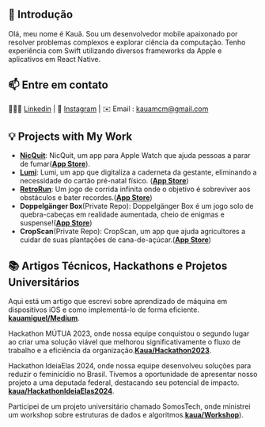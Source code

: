 ## 👋 Introdução

Olá, meu nome é Kauã. Sou um desenvolvedor mobile apaixonado por resolver problemas complexos e explorar ciência da computação. Tenho experiência com Swift utilizando diversos frameworks da Apple e aplicativos em React Native.

## 📫 Entre em contato

👨🏼‍💻 [Linkedin][-1] | 📱 [Instagram][0] | ✉️ Email : kauamcm@gmail.com

## 💡 Projects with My Work

- [**NicQuit**](https://github.com/enrique-sem-h/MiniChallenge05): NicQuit, um app para Apple Watch que ajuda pessoas a parar de fumar([**App Store**](https://apps.apple.com/br/app/nicquit/id6503173137?l=en-GB)).
- [**Lumi**](https://github.com/kauamiguel/Lumi---Caderneta-Da-Gestante): Lumi, um app que digitaliza a caderneta da gestante, eliminando a necessidade do cartão pré-natal físico. ([**App Store**](https://apps.apple.com/br/app/lumi-caderneta-da-gestante/id6467932410?l=en-GB))
- [**RetroRun**](https://github.com/kauamiguel/RetroRun): Um jogo de corrida infinita onde o objetivo é sobreviver aos obstáculos e bater recordes.([**App Store**](https://apps.apple.com/br/app/retro-run/id6455460956?l=en-GB))
- **Doppelgänger Box**(Private Repo): Doppelgänger Box é um jogo solo de quebra-cabeças em realidade aumentada, cheio de enigmas e suspense!([**App Store**](https://apps.apple.com/br/app/doppelg%C3%A4nger-box/id6575395049?l=en-GB))
- **CropScan**(Private Repo): CropScan, um app que ajuda agricultores a cuidar de suas plantações de cana-de-açúcar.([**App Store**](https://apps.apple.com/br/app/cropscan/id6482980793?l=en-GB))

## 📚 Artigos Técnicos, Hackathons e Projetos Universitários

Aqui está um artigo que escrevi sobre aprendizado de máquina em dispositivos iOS e como implementá-lo de forma eficiente. **[kauamiguel/Medium](https://medium.com/@kauamcm/machine-learning-emswift-97f01ee7d719)**. 

Hackathon MÚTUA 2023, onde nossa equipe conquistou o segundo lugar ao criar uma solução viável que melhorou significativamente o fluxo de trabalho e a eficiência da organização.**[Kaua/Hackathon2023](https://www.linkedin.com/posts/kau%C3%A3-miguel-612a29233_hackathon-conquistasprofissionais-tecnologia-activity-7105190385714409472-naH6?utm_source=share&utm_medium=member_desktop)**. 

Hackathon IdeiaElas 2024, onde nossa equipe desenvolveu soluções para reduzir o feminicídio no Brasil. Tivemos a oportunidade de apresentar nosso projeto a uma deputada federal, destacando seu potencial de impacto. [**kaua/HackathonIdeiaElas2024**](https://www.instagram.com/reel/C-bUw8hsqJe/?utm_source=ig_web_copy_link&igsh=MzRlODBiNWFlZA==). 

Participei de um projeto universitário chamado SomosTech, onde ministrei um workshop sobre estruturas de dados e algoritmos.[**kaua/Workshop**](https://github.com/kauamiguel/WorkShopEDA)). 

[-1]: https://www.linkedin.com/in/kauamiguelcostamatos/
[0]: https://www.instagram.com/kauamiguel._/
[1]: https://www.zhihu.com/people/lizheming
